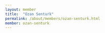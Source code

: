 ```yaml
---
layout: member
title:  "Ozan Senturk"
permalink: /about/members/ozan-senturk.html
member: ozan-senturk
---
```


